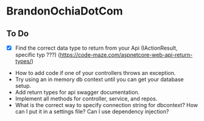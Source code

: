 # BrandonOchiaDotCom

## To Do
* [X] Find the correct data type to return from your Api (IActionResult, specific typ ???) (https://code-maze.com/aspnetcore-web-api-return-types/)
* How to add code if one of your controllers throws an exception.
* Try using an in memory db context until you can get your database setup.
* Add return types for api swagger documentation.
* Implement all methods for controller, service, and repos.
* What is the correct way to specify connection string for dbcontext? How can I put it in a settings file? Can I use dependency injection?
